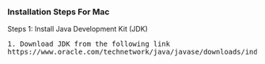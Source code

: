 <h3>Installation Steps For Mac</h3>

Steps 1: Install Java Development Kit (JDK)
<pre>
1. Download JDK from the following link
<a>https://www.oracle.com/technetwork/java/javase/downloads/index.html</a>
</pre>
